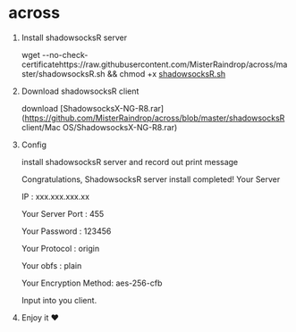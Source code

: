 # across

1. Install shadowsocksR server

   wget --no-check-certificatehttps://raw.githubusercontent.com/MisterRaindrop/across/master/shadowsocksR.sh && chmod +x [shadowsocksR.sh](http://shadowsocksr.sh/)

2. Download shadowsocksR client 

   download [ShadowsocksX-NG-R8.rar](https://github.com/MisterRaindrop/across/blob/master/shadowsocksR client/Mac OS/ShadowsocksX-NG-R8.rar)

3. Config

   install shadowsocksR server and record out print message

   Congratulations, ShadowsocksR server install completed! Your Server 

   IP : xxx.xxx.xxx.xx

   Your Server Port : 455 

   Your Password : 123456 

   Your Protocol : origin 

   Your obfs : plain 

   Your Encryption Method: aes-256-cfb

   Input into you client.

4. Enjoy it ♥️